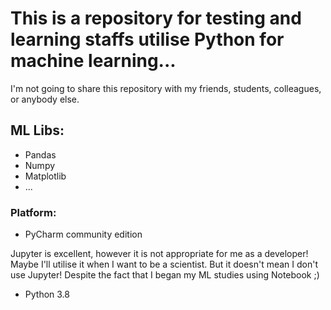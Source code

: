 # This is a repository for testing and learning staffs utilise Python for machine learning...
I'm not going to share this repository with my friends, students, colleagues, or anybody else.


## ML Libs:
- Pandas
- Numpy
- Matplotlib
- ...

### Platform:
- PyCharm community edition

Jupyter is excellent, however it is not appropriate for me as a developer! Maybe I'll utilise it when I want to be a scientist. But it doesn't mean I don't use Jupyter! Despite the fact that I began my ML studies using Notebook ;)
- Python 3.8